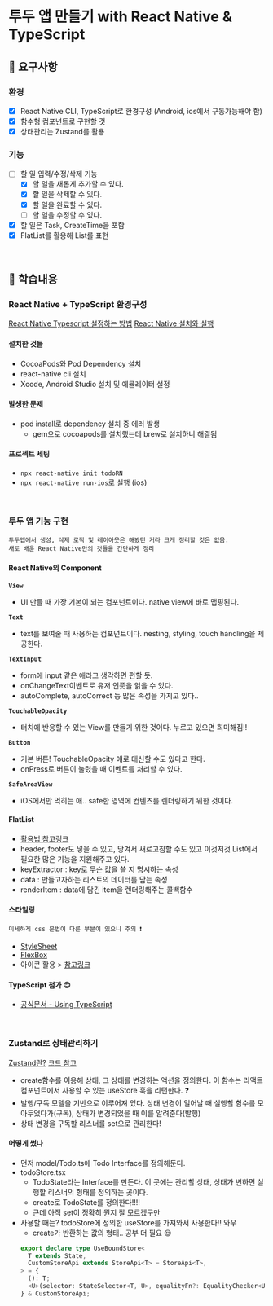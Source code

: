 # 투두 앱 만들기 with React Native & TypeScript

## 🎯 요구사항

### 환경

- [x] React Native CLI, TypeScript로 환경구성 (Android, ios에서 구동가능해야 함)
- [x] 함수형 컴포넌트로 구현할 것
- [x] 상태관리는 Zustand를 활용

### 기능

- [ ] 할 일 입력/수정/삭제 기능
  - [x] 할 일을 새롭게 추가할 수 있다.
  - [x] 할 일을 삭제할 수 있다.
  - [x] 할 일을 완료할 수 있다.
  - [ ] 할 일을 수정할 수 있다.
- [x] 할 일은 Task, CreateTime을 포함
- [x] FlatList를 활용해 List를 표현

<br />

## 🏁 학습내용

### React Native + TypeScript 환경구성

[React Native Typescript 설정하는 방법](https://ithub.tistory.com/234)
[React Native 설치와 실행](https://yuddomack.tistory.com/entry/1React-Native-%EC%84%A4%EC%B9%98%EC%99%80-%EC%8B%A4%ED%96%89hello-world)

#### 설치한 것들

- CocoaPods와 Pod Dependency 설치
- react-native cli 설치
- Xcode, Android Studio 설치 및 에뮬레이터 설정

#### 발생한 문제

- pod install로 dependency 설치 중 에러 발생
  - gem으로 cocoapods를 설치했는데 brew로 설치하니 해결됨

#### 프로젝트 세팅

- `npx react-native init todoRN`
- `npx react-native run-ios`로 실행 (ios)

<br />

### 투두 앱 기능 구현

```
투두앱에서 생성, 삭제 로직 및 레이아웃은 해봤던 거라 크게 정리할 것은 없음.
새로 배운 React Native만의 것들을 간단하게 정리
```

#### React Native의 Component

**`View`**

- UI 만들 때 가장 기본이 되는 컴포넌트이다. native view에 바로 맵핑된다.

**`Text`**

- text를 보여줄 때 사용하는 컴포넌트이다. nesting, styling, touch handling을 제공한다.

**`TextInput`**

- form에 input 같은 애라고 생각하면 편할 듯.
- onChangeText이벤트로 유저 인풋을 읽을 수 있다.
- autoComplete, autoCorrect 등 많은 속성을 가지고 있다..

**`TouchableOpacity`**

- 터치에 반응할 수 있는 View를 만들기 위한 것이다. 누르고 있으면 희미해짐!!

**`Button`**

- 기본 버튼! TouchableOpacity 얘로 대신할 수도 있다고 한다.
- onPress로 버튼이 눌렸을 때 이벤트를 처리할 수 있다.

**`SafeAreaView`**

- iOS에서만 먹히는 애.. safe한 영역에 컨텐츠를 렌더링하기 위한 것이다.

#### FlatList

- [활용법 참고링크](https://dev.to/reenydavidson/building-a-to-do-list-with-react-native-and-styled-components-2148)
- header, footer도 넣을 수 있고, 당겨서 새로고침할 수도 있고 이것저것 List에서 필요한 많은 기능을 지원해주고 있다.
- keyExtractor : key로 무슨 값을 쓸 지 명시하는 속성
- data : 만들고자하는 리스트의 데이터를 담는 속성
- renderItem : data에 담긴 item을 렌더링해주는 콜백함수

#### 스타일링

```
미세하게 css 문법이 다른 부분이 있으니 주의 ❗️
```

- [StyleSheet](https://reactnative.dev/docs/stylesheet)
- [FlexBox](https://reactnative.dev/docs/flexbox)
- 아이콘 활용 > [참고링크](https://oblador.github.io/react-native-vector-icons/)

#### TypeScript 첨가 😌

- [공식문서 - Using TypeScript](https://reactnative.dev/docs/typescript)

<br>

### Zustand로 상태관리하기

[Zustand란?](<[https://ui.toast.com/weekly-pick/ko_20210812](https://ui.toast.com/weekly-pick/ko_20210812)>)
[코드 참고](https://javascript.plainenglish.io/using-zustand-and-typescript-to-make-a-to-do-list-in-react-fe4a41e76748)

- create함수를 이용해 상태, 그 상태를 변경하는 액션을 정의한다. 이 함수는 리액트 컴포넌트에서 사용할 수 있는 useStore 훅을 리턴한다. ❓
- 발행/구독 모델을 기반으로 이루어져 있다. 상태 변경이 일어날 때 실행할 함수를 모아두었다가(구독), 상태가 변경되었을 때 이를 알려준다(발행)
- 상태 변경을 구독할 리스너를 set으로 관리한다!

#### 어떻게 썼나

- 먼저 model/Todo.ts에 Todo Interface를 정의해둔다.
- todoStore.tsx
  - TodoState라는 Interface를 만든다. 이 곳에는 관리할 상태, 상태가 변하면 실행할 리스너의 형태를 정의하는 곳이다.
  - create로 TodoState를 정의한다!!!!
  - 근데 아직 set이 정확히 뭔지 잘 모르겠구만
- 사용할 때는? todoStore에 정의한 useStore를 가져와서 사용한다!! 와우
  - create가 반환하는 값의 형태.. 공부 더 필요 😌
  ```ts
  export declare type UseBoundStore<
    T extends State,
    CustomStoreApi extends StoreApi<T> = StoreApi<T>,
  > = {
    (): T;
    <U>(selector: StateSelector<T, U>, equalityFn?: EqualityChecker<U>): U;
  } & CustomStoreApi;
  ```
